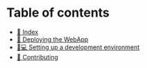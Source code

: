 # Table of contents

* [🎯 Index](README.md)
* [🏁 Deploying the WebApp](<README (1).md>)
* [👩💻 Setting up a development environment](setting-up-a-development-environment.md)
* [🤝 Contributing](contributing.md)
